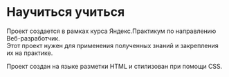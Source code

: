 # Научиться учиться

Проект создается в рамках курса Яндекс.Практикум по направлению Веб-разработчик.  
Этот проект нужен для применения полученных знаний и закрепления их на практике.  

Проект создан на языке разметки HTML и стилизован при помощи CSS.
